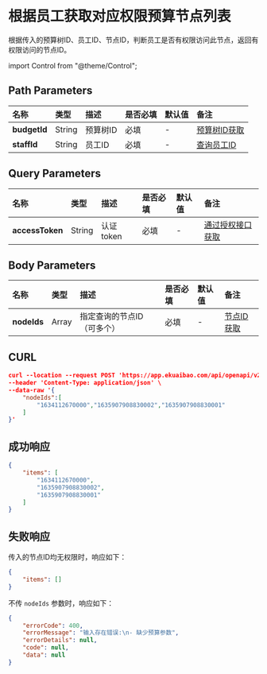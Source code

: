 # 根据员工获取对应权限预算节点列表

根据传入的预算树ID、员工ID、节点ID，判断员工是否有权限访问此节点，返回有权限访问的节点ID。

import Control from "@theme/Control";

<Control
method="POST"
url="/api/openapi/v2/budgets/$`budgetId`/staff/$`staffId`"
/>

## Path Parameters

| 名称 | 类型 | 描述 | 是否必填 | 默认值 | 备注 |
| :--- | :--- | :--- | :--- |:--- | :--- |
| **budgetId** | String | 预算树ID | 必填 | - | [预算树ID获取](/docs/open-api/budget/get-budget-list) |
| **staffId**  | String | 员工ID   | 必填 | - | [查询员工ID](/docs/open-api/corporation/get-staff-ids) |

## Query Parameters

| 名称 | 类型 | 描述 | 是否必填 | 默认值 | 备注 |
| :--- | :--- | :--- | :--- |:--- | :--- |
| **accessToken** | String | 认证token | 必填 | - | [通过授权接口获取](/docs/open-api/getting-started/auth) |

## Body Parameters

| 名称 | 类型 | 描述 | 是否必填 | 默认值 | 备注 |
| :--- | :--- | :--- | :--- |:--- | :--- |
| **nodeIds** | Array | 指定查询的节点ID（可多个） | 必填 | - | [节点ID获取](/docs/open-api/budget/get-BudgetsDetails-ByPage) |

## CURL
```json
curl --location --request POST 'https://app.ekuaibao.com/api/openapi/v2/budgets/$ID_3o_V3Um0XZ0/staff/$Urf3lsFgBp00gw:AvT3lntT8zzpWw?accessToken=ID_3rg$H9i0dTM:Urf3lsFgBp00gw' \
--header 'Content-Type: application/json' \
--data-raw '{
    "nodeIds":[
        "1634112670000","1635907908830002","1635907908830001"
    ]
}'
```

## 成功响应
```json
{
    "items": [
        "1634112670000",
        "1635907908830002",
        "1635907908830001"
    ]
}
```

## 失败响应
传入的节点ID均无权限时，响应如下：
```json
{
    "items": []
}
```

不传 `nodeIds` 参数时，响应如下：
```json
{
    "errorCode": 400,
    "errorMessage": "输入存在错误:\n- 缺少预算参数",
    "errorDetails": null,
    "code": null,
    "data": null
}
```



